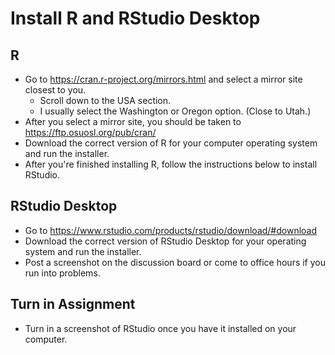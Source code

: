 # Install R and RStudio Desktop

## R

* Go to https://cran.r-project.org/mirrors.html and select a mirror site closest to you. 
  * Scroll down to the USA section.
  * I usually select the Washington or Oregon option. (Close to Utah.)
* After you select a mirror site, you should be taken to https://ftp.osuosl.org/pub/cran/
* Download the correct version of R for your computer operating system and run the installer.
* After you're finished installing R, follow the instructions below to install RStudio.

## RStudio Desktop

* Go to https://www.rstudio.com/products/rstudio/download/#download
* Download the correct version of RStudio Desktop for your operating system and run the installer.
* Post a screenshot on the discussion board or come to office hours if you run into problems.

## Turn in Assignment

* Turn in a screenshot of RStudio once you have it installed on your computer.
